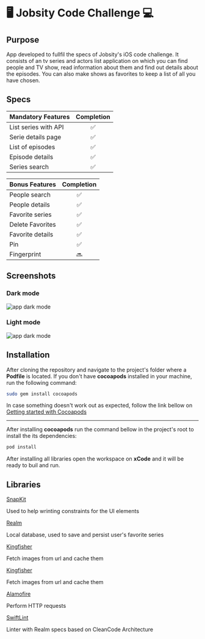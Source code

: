 # 🖥 Jobsity Code Challenge 💻

## Purpose

App developed to fullfil the specs of Jobsity's iOS code challenge. It consists of an tv series and actors list application on which you can find people and TV show, read information about them and find out details about the episodes. You can also make shows as favorites to keep a list of all you have chosen.

## Specs

| Mandatory Features       | Completion | 
| --------------------------- |:--------------:| 
|     List series with API    |          ✅        |
|     Serie details page      |          ✅        |
|     List of episodes         |          ✅        |
|     Episode details          |          ✅        |
|     Series search             |          ✅        |

| Bonus Features              | Completion | 
| --------------------------- |:--------------:| 
|     People search            |          ✅        |
|     People details             |          ✅        |
|     Favorite series            |          ✅        |
|     Delete Favorites         |          ✅        |
|     Favorite details          |          ✅        |
|     Pin                              |          ✅       |
|     Fingerprint                  |          🔜        |

## Screenshots

### Dark mode

![app dark mode](https://media.giphy.com/media/KcdBFweSn76HcNQAHe/giphy.gif)

### Light mode

![app dark mode](https://media.giphy.com/media/EAOaXKDwhfLLdXTj62/giphy.gif)


## Installation

After cloning the repository and navigate to the project's folder where a **Podfile** is located. If you don't have **cocoapods** installed in your machine, run the following command:

```Bash
sudo gem install cocoapods
```

In case something doesn't work out as expected, follow the link bellow on  [Getting started with Cocoapods](https://guides.cocoapods.org/using/getting-started.html) 

---
After installing **cocoapods** run the command bellow in the project's root to install the its dependencies:

```Bash
pod install
```
After installing all libraries open the workspace on **xCode** and it will be ready to buil and run.

## Libraries

[SnapKit](https://github.com/SnapKit/SnapKit)

Used to help wrinting constraints for the UI elements

[Realm](https://realm.io/docs/swift/latest/)

Local database, used to save and persist user's favorite series

[Kingfisher](https://github.com/onevcat/Kingfisher)

Fetch images from url and cache them

[Kingfisher](https://github.com/onevcat/Kingfisher)

Fetch images from url and cache them

[Alamofire](https://github.com/Alamofire/Alamofire)

Perform HTTP requests

[SwiftLint](https://github.com/realm/SwiftLint)

Linter with Realm specs based on CleanCode Architecture

